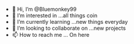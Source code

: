- 👋 Hi, I’m @Bluemonkey99
- 👀 I’m interested in ...all things coin
- 🌱 I’m currently learning ...new things everyday 
- 💞️ I’m looking to collaborate on ...new projects
- 📫 How to reach me ... On here

<!---
Bluemonkey99/Bluemonkey99 is a ✨ special ✨ repository because its `README.md` (this file) appears on your GitHub profile.
You can click the Preview link to take a look at your changes.
--->
